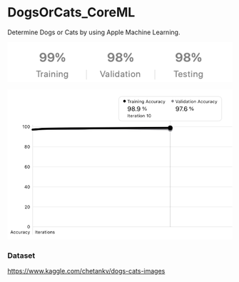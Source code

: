 # DogsOrCats_CoreML
Determine Dogs or Cats by using Apple Machine Learning.

![](https://github.com/1998code/DogsOrCats_CoreML/blob/main/3I.png?raw=true)

![](https://github.com/1998code/DogsOrCats_CoreML/blob/main/AC.png)

### Dataset
https://www.kaggle.com/chetankv/dogs-cats-images
